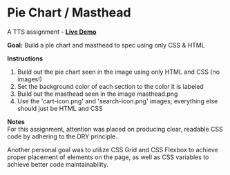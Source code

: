 # Pie Chart / Masthead

A TTS assignment - **[Live Demo](https://jordanmor.github.io/piechart-masthead)**

**Goal:** Build a pie chart and masthead to spec using only CSS & HTML

**Instructions**
1. Build out the pie chart seen in the image using only HTML and CSS (no images!)
2. Set the background color of each section to the color it is labeled
3. Build out the masthead seen in the image masthead.png
4. Use the 'cart-icon.png' and 'search-icon.png' images; everything else should just be HTML and
CSS

**Notes**  
For this assignment, attention was placed on producing clear, readable CSS code by adhering to the DRY principle.  

Another personal goal was to utilize CSS Grid and CSS Flexbox to achieve proper placement of elements on the page, as well as CSS variables to achieve better code maintainability.